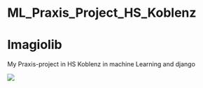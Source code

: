 # ML_Praxis_Project_HS_Koblenz
# Imagiolib
My Praxis-project in HS Koblenz in machine Learning and django


![](Imagiolib.png)
